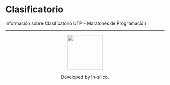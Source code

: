 # Clasificatorio
Información sobre Clasificatorio UTP - Maratones de Programación 
___
<a href="//github.com/in-silico" target="_blank"><p align="center"><img src="https://cloud.githubusercontent.com/assets/14989202/11768037/94347c26-a18e-11e5-84ad-a8554c9fe75d.png" width=110px></img></p></a>

<p align="center">Developed by In-silico.</p>
